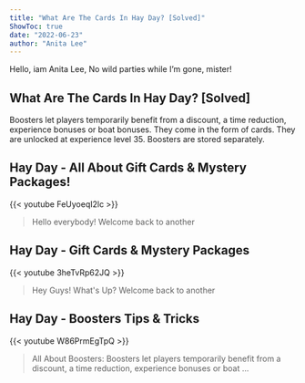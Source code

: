 ```yaml
---
title: "What Are The Cards In Hay Day? [Solved]"
ShowToc: true 
date: "2022-06-23"
author: "Anita Lee" 
---
```


Hello, iam Anita Lee, No wild parties while I’m gone, mister!
## What Are The Cards In Hay Day? [Solved]
 Boosters let players temporarily benefit from a discount, a time reduction, experience bonuses or boat bonuses. They come in the form of cards. They are unlocked at experience level 35. Boosters are stored separately.

## Hay Day - All About Gift Cards & Mystery Packages!
{{< youtube FeUyoeqI2lc >}}
>Hello everybody! Welcome back to another 

## Hay Day - Gift Cards & Mystery Packages
{{< youtube 3heTvRp62JQ >}}
>Hey Guys! What's Up? Welcome back to another 

## Hay Day - Boosters Tips & Tricks
{{< youtube W86PrmEgTpQ >}}
>All About Boosters: Boosters let players temporarily benefit from a discount, a time reduction, experience bonuses or boat ...

